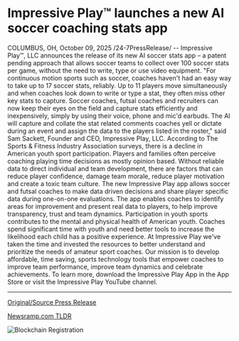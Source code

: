 # Impressive Play™ launches a new AI soccer coaching stats app

COLUMBUS, OH, October 09, 2025 /24-7PressRelease/ -- Impressive Play™, LLC announces the release of its new AI soccer stats app – a patent pending approach that allows soccer teams to collect over 100 soccer stats per game, without the need to write, type or use video equipment.  "For continuous motion sports such as soccer, coaches haven't had an easy way to take up to 17 soccer stats, reliably. Up to 11 players move simultaneously and when coaches look down to write or type a stat, they often miss other key stats to capture. Soccer coaches, futsal coaches and recruiters can now keep their eyes on the field and capture stats efficiently and inexpensively, simply by using their voice, phone and mic'd earbuds. The AI will capture and collate the stat related comments coaches yell or dictate during an event and assign the data to the players listed in the roster," said Sam Sackett, Founder and CEO, Impressive Play, LLC.  According to The Sports & Fitness Industry Association surveys, there is a decline in American youth sport participation. Players and families often perceive coaching playing time decisions as mostly opinion based. Without reliable data to direct individual and team development, there are factors that can reduce player confidence, damage team morale, reduce player motivation and create a toxic team culture. The new Impressive Play app allows soccer and futsal coaches to make data driven decisions and share player specific data during one-on-one evaluations. The app enables coaches to identify areas for improvement and present real data to players, to help improve transparency, trust and team dynamics.  Participation in youth sports contributes to the mental and physical health of American youth. Coaches spend significant time with youth and need better tools to increase the likelihood each child has a positive experience. At Impressive Play we've taken the time and invested the resources to better understand and prioritize the needs of amateur sport coaches. Our mission is to develop affordable, time saving, sports technology tools that empower coaches to improve team performance, improve team dynamics and celebrate achievements.   To learn more, download the Impressive Play App in the App Store or visit the Impressive Play YouTube channel. 

---

[Original/Source Press Release](https://www.24-7pressrelease.com/press-release/527515/impressive-play-launches-a-new-ai-soccer-coaching-stats-app)
                    

[Newsramp.com TLDR](https://newsramp.com/curated-news/ai-soccer-app-revolutionizes-coaching-with-voice-activated-stats/eb1abd14df514a0e33487385fab85c48) 

 

 



![Blockchain Registration](https://cdn.newsramp.app/24-7PressRelease/qrcode/2510/9/frogDpBx.webp)